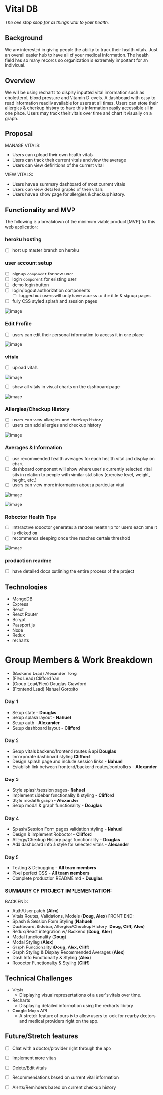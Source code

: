 # Vital DB

*The one stop shop for all things vital to your health.*

## Background

We are interested in giving people the ability to track their health vitals.  Just an overall easier hub to have all of your medical information.  The health field has so many records so organization is extremely important for an individual.

## Overview

We will be using recharts to display inputted vital information such as cholesterol, blood pressure and Vitamin D levels. A dashboard with easy to read information readily available for users at all times.  Users can store their allergies & checkup history to have this information easily accessible all in one place. Users may track their vitals over time and chart it visually on a graph.

## Proposal

MANAGE VITALS:
- Users can upload their own health vitals
- Users can track their current vitals and view the average
- Users can view definitions of the current vital

VIEW VITALS: 
- Users have a summary dashboard of most current vitals
- Users can view detailed graphs of their vitals
- Users have a show page for allergies & checkup history.

## Functionality and MVP
The following is a breakdown of the minimum viable product [MVP] for this web application:

### heroku hosting
- [ ] host up master branch on heroku

### user account setup
- [ ] signup `component` for new user
- [ ] login `component` for existing user
- [ ] demo login button
- [ ] login/logout authorization components
    - [ ] logged out users will only have access to the title & signup pages
- [ ] fully CSS styled splash and session pages

![image](https://user-images.githubusercontent.com/59629330/85146031-71b88280-b21b-11ea-888f-041df5e3e424.png)

### Edit Profile
- [ ] users can edit their personal information to access it in one place

![image](https://user-images.githubusercontent.com/59629330/85145893-3ddd5d00-b21b-11ea-9cc1-1d8924fdfa58.png)

### vitals
- [ ] upload vitals

![image](https://user-images.githubusercontent.com/59629330/85145843-2dc57d80-b21b-11ea-918c-1d865e590fc2.png)

- [ ] show all vitals in visual charts on the dashboard page

![image](https://user-images.githubusercontent.com/59629330/85145857-31f19b00-b21b-11ea-90ac-1ed6c36fb934.png)

### Allergies/Checkup History
- [ ] users can view allergies and checkup history
- [ ] users can add allergies and checkup history

![image](https://user-images.githubusercontent.com/59629330/85145876-374ee580-b21b-11ea-8506-87e761a8600f.png)

### Averages & Information
- [ ] use recommended health averages for each health vital and display on chart
- [ ] dashboard component will show where user's currently selected vital sits in relation to people with similar statistics (exercise level, weight, height, etc.)
- [ ] users can view more information about a particular vital 

![image](https://user-images.githubusercontent.com/59629330/85147146-6c0f6c80-b21c-11ea-867f-5c164dbd8848.png)

![image](https://user-images.githubusercontent.com/59629330/85145882-3ae26c80-b21b-11ea-98a6-963345f5055b.png)

### Roboctor Health Tips
- [ ] Interactive roboctor generates a random health tip for users each time it is clicked on
- [ ] recommends sleeping once time reaches certain threshold

![image](https://user-images.githubusercontent.com/59629330/85145909-42a21100-b21b-11ea-929e-3b683e0fca1e.png)

### production readme
- [ ] have detailed docs outlining the entire process of the project

## Technologies

- MongoDB
- Express
- React
- React Router
- Bcrypt
- Passport.js
- Node
- Redux
- recharts

# Group Members & Work Breakdown
- (Backend Lead) Alexander Tong
- (Flex Lead) Clifford Yan
- (Group Lead/Flex) Douglas Crawford
- (Frontend Lead) Nahuel Gorosito

### Day 1
* Setup state - **Douglas**
* Setup splash layout - **Nahuel**
* Setup auth - **Alexander**
* Setup dashboard layout - **Clifford**

### Day 2
* Setup vitals backend/frontend routes & api **Douglas**
* Incorporate dashboard styling **Clifford**
* Design splash page and include session links - **Nahuel**
* Establish link between frontend/backend routes/controllers - **Alexander**

### Day 3
* Style splash/session pages- **Nahuel**
* Implement sidebar functionality & styling - **Clifford**
* Style modal & graph - **Alexander**
* Setup modal & graph functionality - **Douglas**

### Day 4
* Splash/Session Form pages validation styling - **Nahuel**
* Design & implement Roboctor - **Clifford**
* Allergy/Checkup History page functionality - **Douglas**
* Add dashboard info & style for selected vitals - **Alexander**

### Day 5
* Testing & Debugging - **All team members**
* Pixel perfect CSS - **All team members**
* Complete production README.md - **Douglas**

### SUMMARY OF PROJECT IMPLEMENTATION:
BACK END:
- Auth/User patch (**Alex**)
- Vitals Routes, Validations, Models  (**Doug, Alex**)
FRONT END:
- Splash & Session Form Styling (**Nahuel**)
- Dashboard, Sidebar, Allergies/Checkup History  (**Doug, Cliff, Alex**)
- Redux/React integration w/ Backend (**Doug, Alex**)
- Modal functionality (**Doug**)
- Modal Styling (**Alex**)
- Graph Functionality (**Doug, Alex, Cliff**)
- Graph Styling & Display Recommended Averages (**Alex**)
- Dash Info Functionality & Styling (**Alex**)
- Roboctor Functionality & Styling (**Cliff**)

## Technical Challenges

- Vitals
  - Displaying visual representations of a user's vitals over time.
- Recharts
  - Displaying detailed information using the recharts library
- Google Maps API
  - A stretch feature of ours is to allow users to look for nearby doctors and medical providers right on the app.
  
## Future/Stretch features
- [ ] Chat with a doctor/provider right through the app
- [ ] Implement more vitals
- [ ] Delete/Edit Vitals
- [ ] Recommendations based on current vital information
- [ ] Alerts/Reminders based on current checkup history


